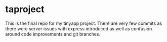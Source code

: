 # taproject
This is the final repo for my tinyapp project.  There are very few commits as there were server issues with express introduced as well as confusion around code improvements and git branches.

